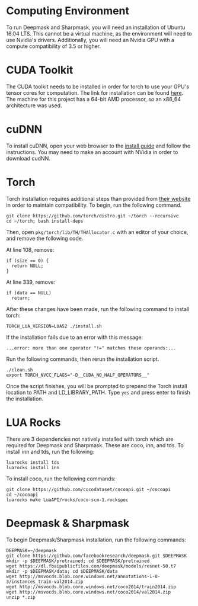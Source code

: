 # Computing Environment

To run Deepmask and Sharpmask, you will need an installation of Ubuntu 16.04 LTS.
This cannot be a virtual machine, as the environment will need to use Nvidia's drivers.
Additionally, you will need an Nvidia GPU with a compute compatibility of 3.5 or higher.

# CUDA Toolkit

The CUDA toolkit needs to be installed in order for torch to use your GPU's tensor cores for computation.
The link for installation can be found [here](https://developer.nvidia.com/cuda-92-download-archive).
The machine for this project has a 64-bit AMD processor, so an x86_64 architecture was used.

# cuDNN

To install cuDNN, open your web browser to the [install guide](https://developer.nvidia.com/compute/machine-learning/cudnn/secure/v5.1/prod/doc/cudnn_install-txt) and follow the instructions.
You may need to make an account with NVidia in order to download cudNN.

# Torch

Torch installation requires additional steps than provided from [their website](torch.ch) in order to maintain compatibility.
To begin, run the following command.

```
git clone https://github.com/torch/distro.git ~/torch --recursive
cd ~/torch; bash install-deps
```

Then, open `pkg/torch/lib/TH/THAllocator.c` with an editor of your choice, and remove the following code.

At line 108, remove:
```
if (size == 0) {
  return NULL;
}
```

At line 339, remove:
```
if (data == NULL)
  return;
```

After these changes have been made, run the following command to install torch:

```
TORCH_LUA_VERSION=LUA52 ./install.sh
```

If the installation fails due to an error with this message:

```
...error: more than one operator "!=" matches these operands:...
```

Run the following commands, then rerun the installation script.

```
./clean.sh
export TORCH_NVCC_FLAGS="-D__CUDA_NO_HALF_OPERATORS__"
```

Once the script finishes, you will be prompted to prepend the Torch install location to PATH and LD_LIBRARY_PATH.
Type `yes` and press enter to finish the installation.

# LUA Rocks

There are 3 dependencies not natively installed with torch which are required for Deepmask and Sharpmask.
These are coco, inn, and tds.
To install inn and tds, run the following:

```
luarocks install tds
luarocks install inn
```

To install coco, run the following commands:

```
git clone https://github.com/cocodataset/cocoapi.git ~/cocoapi
cd ~/cocoapi
luarocks make LuaAPI/rocks/coco-scm-1.rockspec
```

# Deepmask & Sharpmask

To begin Deepmask/Sharpmask installation, run the following commands:

```
DEEPMASK=~/deepmask
git clone https://github.com/facebookresearch/deepmask.git $DEEPMASK
mkdir -p $DEEPMASK/pretrained; cd $DEEPMASK/pretrained
wget https://dl.fbaipublicfiles.com/deepmask/models/resnet-50.t7
mkdir -p $DEEPMASK/data; cd $DEEPMASK/data
wget http://msvocds.blob.core.windows.net/annotations-1-0-3/instances_train-val2014.zip
wget http://msvocds.blob.core.windows.net/coco2014/train2014.zip
wget http://msvocds.blob.core.windows.net/coco2014/val2014.zip
unzip *.zip
```
